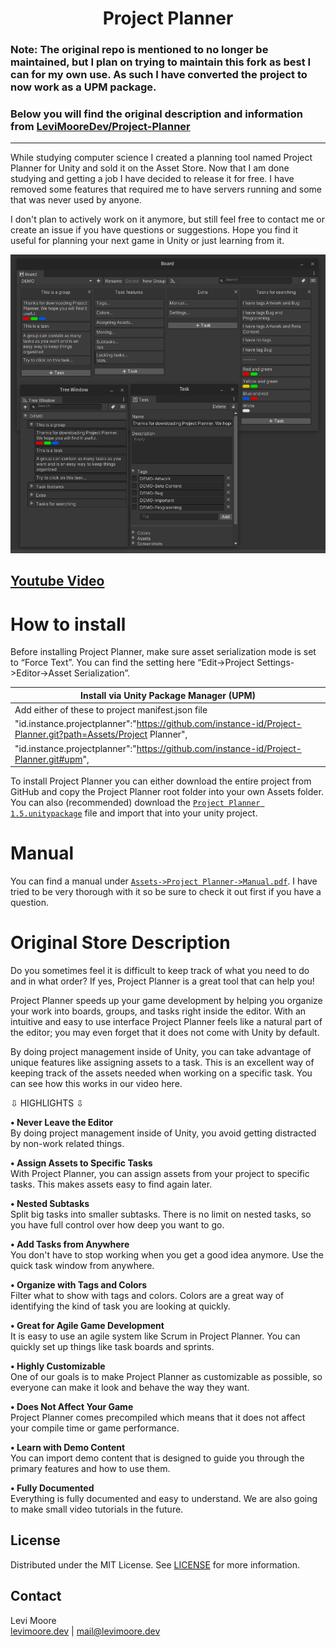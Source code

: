 <p align="center">
	<h1 align="center"> Project Planner</h1>
</p>

### Note: The original repo is mentioned to no longer be maintained, but I plan on trying to maintain this fork as best I can for my own use. As such I have converted the project to now work as a UPM package.  

### Below you will find the original description and information from [LeviMooreDev/Project-Planner](https://github.com/LeviMooreDev/Project-Planner)
---

While studying computer science I created a planning tool named Project Planner for Unity and sold it on the Asset Store. Now that I am done studying and getting a job I have decided to release it for free. I have removed some features that required me to have servers running and some that was never used by anyone.

I don't plan to actively work on it anymore, but still feel free to contact me or create an issue if you have questions or suggestions. Hope you find it useful for planning your next game in Unity or just learning from it.

![Project Planner Image](https://github.com/instance-id/Project-Planner/blob/master/readme%20image.png)
## [Youtube Video](https://www.youtube.com/watch?v=eaSO7R-v7X8)

<!-- How to install -->
# How to install
Before installing Project Planner, make sure asset serialization mode is set to “Force Text”. You can find the setting here “Edit->Project Settings->Editor->Asset Serialization”.

| Install via Unity Package Manager (UPM) | 
|---|
| Add either of these to project manifest.json file | 
| "id.instance.projectplanner":"https://github.com/instance-id/Project-Planner.git?path=Assets/Project Planner", |   
| "id.instance.projectplanner":"https://github.com/instance-id/Project-Planner.git#upm",|   

To install Project Planner you can either download the entire project from GitHub and copy the Project Planner root folder into your own Assets folder. You can also (recommended) download the [`Project Planner 1.5.unitypackage`](https://github.com/instance-id/Project-Planner/blob/master/Project%20Planner%201.5.unitypackage) file and import that into your unity project.

<!-- Manual -->
# Manual
You can find a manual under [`Assets->Project Planner->Manual.pdf`](https://github.com/instance-id/Project-Planner/blob/master/Assets/Project%20Planner/Manual.pdf). I have tried to be very thorough with it so be sure to check it out first if you have a question.

<!-- Store Description -->
# Original Store Description
Do you sometimes feel it is difficult to keep track of what you need to do and in what order? If yes, Project Planner is a great tool that can help you!

Project Planner speeds up your game development by helping you organize your work into boards, groups, and tasks right inside the editor. With an intuitive and easy to use interface Project Planner feels like a natural part of the editor; you may even forget that it does not come with Unity by default.

By doing project management inside of Unity, you can take advantage of unique features like assigning assets to a task. This is an excellent way of keeping track of the assets needed when working on a specific task. You can see how this works in our video here.

⇩ HIGHLIGHTS ⇩

<strong>• Never Leave the Editor</strong><br>
By doing project management inside of Unity, you avoid getting distracted by non-work related things.

<strong>• Assign Assets to Specific Tasks</strong><br>
With Project Planner, you can assign assets from your project to specific tasks. This makes assets easy to find again later.

<strong>• Nested Subtasks</strong><br>
Split big tasks into smaller subtasks. There is no limit on nested tasks, so you have full control over how deep you want to go.

<strong>• Add Tasks from Anywhere</strong><br>
You don't have to stop working when you get a good idea anymore. Use the quick task window from anywhere.

<strong>• Organize with Tags and Colors</strong><br>
Filter what to show with tags and colors. Colors are a great way of identifying the kind of task you are looking at quickly.

<strong>• Great for Agile Game Development</strong><br>
It is easy to use an agile system like Scrum in Project Planner. You can quickly set up things like task boards and sprints.

<strong>• Highly Customizable</strong><br>
One of our goals is to make Project Planner as customizable as possible, so everyone can make it look and behave the way they want.

<strong>• Does Not Affect Your Game</strong><br>
Project Planner comes precompiled which means that it does not affect your compile time or game performance.

<strong>• Learn with Demo Content</strong><br>
You can import demo content that is designed to guide you through the primary features and how to use them.

<strong>• Fully Documented</strong><br>
Everything is fully documented and easy to understand. We are also going to make small video tutorials in the future.


<!-- LICENSE -->
## License
Distributed under the MIT License. See [LICENSE](https://github.com/LeviMooreDev/Project-Planner/blob/master/LICENSE) for more information.

<!-- CONTACT -->
## Contact
Levi Moore<br>
[levimoore.dev](https://levimoore.dev) | mail@levimoore.dev
